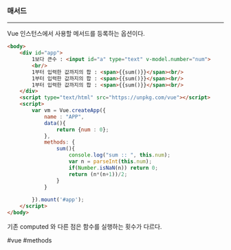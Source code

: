 ### 매서드
---
Vue 인스턴스에서 사용할 메서드를 등록하는 옵션이다.

```html
<body>
	<div id="app">
		1보다 큰수 : <input id="a" type="text" v-model.number="num">
		<br/>
		1부터 입력한 값까지의 합 : <span>{{sum()}}</span><br/>
		1부터 입력한 값까지의 합 : <span>{{sum()}}</span><br/>
		1부터 입력한 값까지의 합 : <span>{{sum()}}</span><br/>
	</div>
	<script type="text/html" src="https://unpkg.com/vue"></script>
	<script>
		var vm = Vue.createApp({
			name : "APP",
			data(){
				return {num : 0};
			},
			methods: {
				sum(){
					console.log("sum :: ", this.num);
					var n = parseInt(this.num);
					if(Number.isNaN(n)) return 0;
					return (n*(n+1))/2;
				}
			}
	
		}).mount('#app');
	</script>
</body>
```
기존 computed  와 다른 점은 함수를 실행하는 횟수가 다르다.

#vue 
#methods
